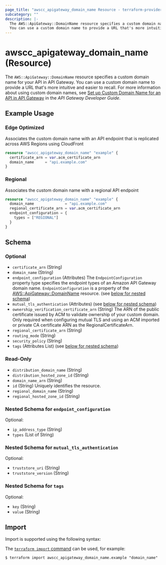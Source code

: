 ```yaml
---
page_title: "awscc_apigateway_domain_name Resource - terraform-provider-awscc"
subcategory: ""
description: |-
  The AWS::ApiGateway::DomainName resource specifies a custom domain name for your API in API Gateway.
  You can use a custom domain name to provide a URL that's more intuitive and easier to recall. For more information about using custom domain names, see Set up Custom Domain Name for an API in API Gateway https://docs.aws.amazon.com/apigateway/latest/developerguide/how-to-custom-domains.html in the API Gateway Developer Guide.
---
```


# awscc_apigateway_domain_name (Resource)

The ``AWS::ApiGateway::DomainName`` resource specifies a custom domain name for your API in API Gateway.
 You can use a custom domain name to provide a URL that's more intuitive and easier to recall. For more information about using custom domain names, see [Set up Custom Domain Name for an API in API Gateway](https://docs.aws.amazon.com/apigateway/latest/developerguide/how-to-custom-domains.html) in the *API Gateway Developer Guide*.

## Example Usage

### Edge Optimized 
Associates the custom domain name with an API endpoint that is replicated across AWS Regions using CloudFront
```terraform
resource "awscc_apigateway_domain_name" "example" {
  certificate_arn = var.acm_certificate_arn
  domain_name     = "api.example.com"
}
```

### Regional
Associates the custom domain name with a regional API endpoint
```terraform
resource "awscc_apigateway_domain_name" "example" {
  domain_name              = "api.example.com"
  regional_certificate_arn = var.acm_certificate_arn
  endpoint_configuration = {
    types = ["REGIONAL"]
  }
}
```

<!-- schema generated by tfplugindocs -->
## Schema

### Optional

- `certificate_arn` (String)
- `domain_name` (String)
- `endpoint_configuration` (Attributes) The ``EndpointConfiguration`` property type specifies the endpoint types of an Amazon API Gateway domain name.
 ``EndpointConfiguration`` is a property of the [AWS::ApiGateway::DomainName](https://docs.aws.amazon.com/AWSCloudFormation/latest/UserGuide/aws-resource-apigateway-domainname.html) resource. (see [below for nested schema](#nestedatt--endpoint_configuration))
- `mutual_tls_authentication` (Attributes) (see [below for nested schema](#nestedatt--mutual_tls_authentication))
- `ownership_verification_certificate_arn` (String) The ARN of the public certificate issued by ACM to validate ownership of your custom domain. Only required when configuring mutual TLS and using an ACM imported or private CA certificate ARN as the RegionalCertificateArn.
- `regional_certificate_arn` (String)
- `routing_mode` (String)
- `security_policy` (String)
- `tags` (Attributes List) (see [below for nested schema](#nestedatt--tags))

### Read-Only

- `distribution_domain_name` (String)
- `distribution_hosted_zone_id` (String)
- `domain_name_arn` (String)
- `id` (String) Uniquely identifies the resource.
- `regional_domain_name` (String)
- `regional_hosted_zone_id` (String)

<a id="nestedatt--endpoint_configuration"></a>
### Nested Schema for `endpoint_configuration`

Optional:

- `ip_address_type` (String)
- `types` (List of String)


<a id="nestedatt--mutual_tls_authentication"></a>
### Nested Schema for `mutual_tls_authentication`

Optional:

- `truststore_uri` (String)
- `truststore_version` (String)


<a id="nestedatt--tags"></a>
### Nested Schema for `tags`

Optional:

- `key` (String)
- `value` (String)

## Import

Import is supported using the following syntax:

The [`terraform import` command](https://developer.hashicorp.com/terraform/cli/commands/import) can be used, for example:

```shell
$ terraform import awscc_apigateway_domain_name.example "domain_name"
```
